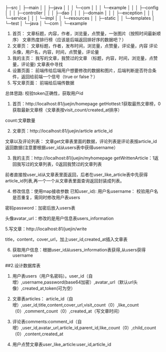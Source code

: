 ├─src
│  ├─main
│  │  ├─java
│  │  │  └─com
│  │  │      └─example
│  │  │          ├─config
│  │  │          ├─controller
│  │  │          ├─dao
│  │  │          ├─domain
│  │  │          ├─exception
│  │  │          └─service
│  │  │              └─impl
│  │  └─resources
│  │      ├─static
│  │      └─templates
│  └─test
│      └─java
│          └─com
│              └─example






1. 首页：
文章标题，内容，作者，浏览量，点赞量，一张图片（按照时间最新顺序）
文章热度排行榜（应该是后端返回排好序的数据吧？）
2. 文章页：
文章标题，作者，发布时间，浏览量，点赞量，评论量，内容
评论头像，用户名，内容，时间，点赞量，评论量
3. 我的主页：
我写的文章，我赞过的文章 （标题，内容，时间，浏览量，点赞量，评论量)
文章表中寻找
4. 设置页面：
前端传给后端用户想要修改的数据和图片，后端判断是否符合条件，返回给前端一个信号（true or false？）
5. 写文章页面：
前端给后端传数据



总体思路:
校验token正确性，获取用户id

1. 首页：http://localhost:81/juejin/homepage
getHottest:1获取最热文章榜，0获取最新文章榜（文章表按visit_count/created_at排序）

count:文章数量

2. 文章页：http://localhost:81/juejin/article
article_id

文章以及评论列表：
文章get文章表里面的数据，评论列表是评论表按article_id返回数据(注意要根据user_id从users表中获得username）

3. 我的主页：http://localhost:81/juejin/myhomepage
getWrittenArticle：1返回我写过的文章列表，0返回我赞过的文章列表

前者直接按user_id从文章表里面返回，后者在user_like_article表中先获得article_id列表,再一个一个从文章表里面查询返回封装成列表。

4. 修改信息：使用map接收参数
已知user_id):
用户名username：
校验用户名是否重复，需同时修改用户表users

密码password：加密后放入users表

头像avatar_url：修改的是用户信息表users_information


5.写文章：http://localhost:81/juejin/write


title，content，cover_url，加上user_id,created_at插入文章表

6. 获取用户信息：根据user_id从users_information表获得,从users获得username



##2.设计数据库表
1. 用户表users（用户名密码）。user_id（自增）,username,password(base64加密）,avatar_url（默认url头像）,created_at,token(可为空）

3. 文章表articles：
article_id（自增）,user_id,title,content,cover_url,visit_count（0）,like_count（0）,comment_count（0）,created_at（写文章时间）

4. 评论表comments:comment_id（自增）,user_id,avatar_url,article_id,parent_id,like_count（0）,child_count（0）,content,created_at
5. 用户点赞文章表user_like_article:user_id,article_id